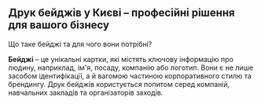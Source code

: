 ## Друк бейджів у Києві – професійні рішення для вашого бізнесу

Що таке бейджі та для чого вони потрібні?

**Бейджі** – це унікальні картки, які містять ключову інформацію про людину, наприклад, ім'я, посаду, компанію або логотип. Вони є не лише засобом ідентифікації, а й вагомою частиною корпоративного стилю та брендингу. Друк бейджів користується попитом серед компаній, навчальних закладів та організаторів заходів.